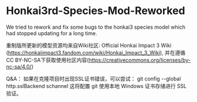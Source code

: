 # Honkai3rd-Species-Mod-Reworked
We tried to rework and fix some bugs to the honkai3 species model which had stopped updating for a long time.

重制版所更新的模型资源均来自Wiki社区: Official Honkai Impact 3 Wiki (https://honkaiimpact3.fandom.com/wiki/Honkai_Impact_3_Wiki),
并在遵循CC BY-NC-SA下获取使用社区内容(https://creativecommons.org/licenses/by-nc-sa/4.0/)



Q&A：
如果在克隆项目时出现SSL证书错误，可以尝试：
git config --global http.sslBackend schannel
这将配置 git 使用本地 Windows 证书存储进行 SSL 验证。
